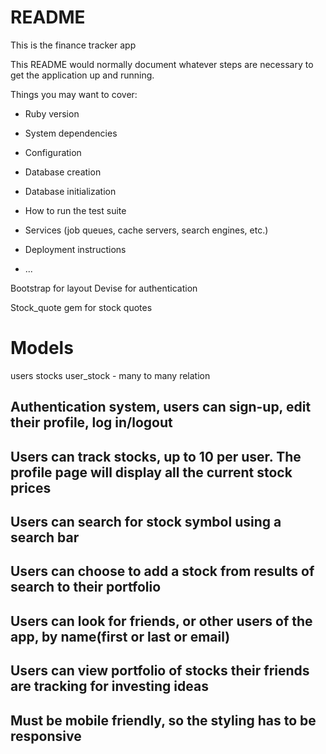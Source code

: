 # README
This is the finance tracker app 

This README would normally document whatever steps are necessary to get the
application up and running.

Things you may want to cover:

* Ruby version

* System dependencies

* Configuration

* Database creation

* Database initialization

* How to run the test suite

* Services (job queues, cache servers, search engines, etc.)

* Deployment instructions

* ...


Bootstrap for layout
Devise for authentication

Stock_quote gem for stock quotes


# Models
  users
  stocks
  user_stock - many to many relation
  
## Authentication system, users can sign-up, edit their profile, log in/logout
## Users can track stocks, up to 10 per user. The profile page will display all the current stock prices
## Users can search for stock symbol using a search bar
## Users can choose to add a stock from results of search to their portfolio
## Users can look for friends, or other users of the app, by name(first or last or email)
## Users can view portfolio of stocks their friends are tracking for investing ideas
## Must be mobile friendly, so the styling has to be responsive
